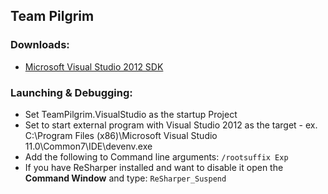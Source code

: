 ## Team Pilgrim

### Downloads:

* [Microsoft Visual Studio 2012 SDK][vs2012sdk]

### Launching & Debugging:

* Set TeamPilgrim.VisualStudio as the startup Project
* Set to start external program with Visual Studio 2012 as the target - ex. C:\Program Files (x86)\Microsoft Visual Studio 11.0\Common7\IDE\devenv.exe
* Add the following to Command line arguments: `/rootsuffix Exp`
* If you have ReSharper installed and want to disable it open the **Command Window** and type: `ReSharper_Suspend`

[vs2012sdk]:     http://www.microsoft.com/en-us/download/details.aspx?id=30668
